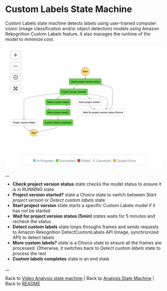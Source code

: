 # Custom Labels State Machine

Custom Labels state machine detects labels using user-trained computer vision (image classification and/or object detection) models using Amazon Rekognition Custom Labels feature. It also manages the runtime of the model to minimize cost.

![Custom Labels State Machine](../../../deployment/tutorials/images/state-machine-analysis-custom-labels.png)

__

* **Check project version status** state checks the model status to ensure it is in RUNNING state
* **Project version started?** state a Choice state to switch between _Start project version_ or _Detect custom labels_ state
* **Start project version** state starts a specific Custom Labels model if it has not be started
* **Wait for project version status (5min)** states waits for 5 minutes and recheck the status
* **Detect custom labels** state loops throughs frames and sends requests to Amazon Rekognition DetectCustomLabels API (image, synchronized API) to detect labels
* **More custom labels?** state is a Choice state to ensure all the frames are processed. Otherwise, it switches back to _Detect custom labels_ state to process the rest
* **Custom labels completes** state is an end state

__

Back to [Video Analysis state machine](../../main/analysis/video/README.md) | Back tp [Analysis State Machine](../../main/README.md) | Back to [README](../../../README.md)
